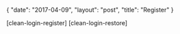 {
   "date": "2017-04-09",
   "layout": "post",
   "title": "Register"
}

[clean-login-register] [clean-login-restore]
